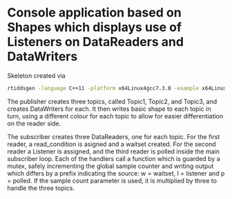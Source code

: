 # Console application based on Shapes which displays use of Listeners on DataReaders and DataWriters

Skeleton created via
 
```bash
rtiddsgen -language C++11 -platform x64Linux4gcc7.3.0 -example x64Linux4gcc7.3.0 -create makefiles -create typefiles -d c++11 shapes.idl
```
The publisher creates three topics, called Topic1, Topic2, and Topic3, and creates DataWriters for each. It then writes basic shape to each topic in turn, using a different colour for each topic to allow for easier differentiation
on the reader side.

The subscriber creates three DataReaders, one for each topic. For the first reader, a read_condition is asigned and a waitset created. For the second reader a Listener is assigned, and the third reader is polled inside the main subscriber loop. Each of the handlers call a function which is guarded by a mutex, safely incrementing the global sample counter and writing output which differs by a prefix indicating the source: w = waitset, l = listener and p = polled. If the sample count parameter is used, it is multiplied by three to handle the three topics.
